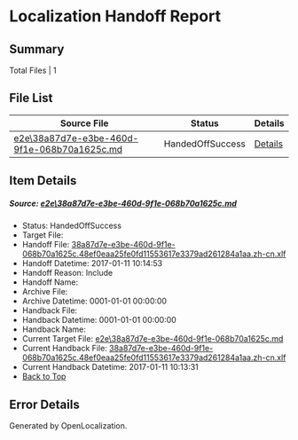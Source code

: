 # <a name='report-top'></a> Localization Handoff Report

## Summary
 Total Files | 1

## File List
 Source File | Status | Details 
 ----------- | ------ | ------- 
 [e2e\38a87d7e-e3be-460d-9f1e-068b70a1625c.md](https://github.com/OpenLocalizationTestOrg/ol-test0/blob/311faf243be3d3df614015cb2ace15dfc63eaa61/e2e/38a87d7e-e3be-460d-9f1e-068b70a1625c.md) | HandedOffSuccess | [Details](#81fd3eaa990d8cef761ee177c27705ab2b2e35ac3)

## Item Details
##### <a name='81fd3eaa990d8cef761ee177c27705ab2b2e35ac3'></a> Source: [e2e\38a87d7e-e3be-460d-9f1e-068b70a1625c.md](https://github.com/OpenLocalizationTestOrg/ol-test0/blob/311faf243be3d3df614015cb2ace15dfc63eaa61/e2e/38a87d7e-e3be-460d-9f1e-068b70a1625c.md)
* Status: HandedOffSuccess
* Target File: 
* Handoff File: [38a87d7e-e3be-460d-9f1e-068b70a1625c.48ef0eaa25fe0fd11553617e3379ad261284a1aa.zh-cn.xlf](https://github.com/OpenLocalizationTestOrg/ol-test0-handoff/blob/4be01bbb62b901f97506855984d9d28359f7d3be/ol-handoff/OpenLocalizationTestOrg/ol-test0-zhcn/shujia/ht/38a87d7e-e3be-460d-9f1e-068b70a1625c.48ef0eaa25fe0fd11553617e3379ad261284a1aa.zh-cn.xlf)
* Handoff Datetime: 2017-01-11 10:14:53
* Handoff Reason: Include
* Handoff Name: 
* Archive File: 
* Archive Datetime: 0001-01-01 00:00:00
* Handback File: 
* Handback Datetime: 0001-01-01 00:00:00
* Handback Name: 
* Current Target File: [e2e\38a87d7e-e3be-460d-9f1e-068b70a1625c.md](https://github.com/OpenLocalizationTestOrg/ol-test0-zhcn/blob/437c8ddb2d9cb48ee832cc428fc1b1876b00cd4c/e2e/38a87d7e-e3be-460d-9f1e-068b70a1625c.md)
* Current Handback File: [38a87d7e-e3be-460d-9f1e-068b70a1625c.48ef0eaa25fe0fd11553617e3379ad261284a1aa.zh-cn.xlf](https://github.com/OpenLocalizationTestOrg/ol-test0-handback/blob/b40e093cd1f50013c83059f78d866a60e6ffb957/ol-handback/OpenLocalizationTestOrg/ol-test0-zhcn/shujia/ht/38a87d7e-e3be-460d-9f1e-068b70a1625c.48ef0eaa25fe0fd11553617e3379ad261284a1aa.zh-cn.xlf)
* Current Handback Datetime: 2017-01-11 10:13:31
* [Back to Top](#report-top)


## Error Details

Generated by OpenLocalization.
